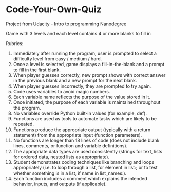 # Code-Your-Own-Quiz
Project from Udacity - Intro to programming Nanodegree 

Game with 3 levels and each level contains 4 or more blanks to fill in

Rubrics:

1. Immediately after running the program, user is prompted to select a difficulty level from easy / medium / hard. 
2. Once a level is selected, game displays a fill-in-the-blank and a prompt to fill in the first blank. 
3. When player guesses correctly, new prompt shows with correct answer in the previous blank and a new prompt for the next blank. 
4. When player guesses incorrectly, they are prompted to try again. 
5. Code uses variables to avoid magic numbers.
6. Each variable name reflects the purpose of the value stored in it.
7. Once initiated, the purpose of each variable is maintained throughout the program.
8. No variables override Python built-in values (for example, def).
9. Functions are used as tools to automate tasks which are likely to be repeated.
10. Functions produce the appropriate output (typically with a return statement) from the appropriate input (function parameters).
11. No functions are longer than 18 lines of code (does not include blank lines, comments, or function and variable definitions).
12. The appropriate data types are used consistently (strings for text, lists for ordered data, nested lists as appropriate).
13. Student demonstrates coding techniques like branching and loops appropriately (i.e. to loop through a list, for element in list:; or to test whether something is in a list, if name in list_names:).
14. Each function includes a comment which explains the intended behavior, inputs, and outputs (if applicable).
